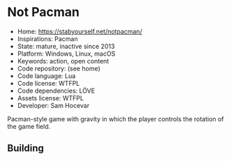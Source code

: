 # Not Pacman

- Home: https://stabyourself.net/notpacman/
- Inspirations: Pacman
- State: mature, inactive since 2013
- Platform: Windows, Linux, macOS
- Keywords: action, open content
- Code repository: (see home)
- Code language: Lua
- Code license: WTFPL
- Code dependencies: LÖVE
- Assets license: WTFPL
- Developer: Sam Hocevar

Pacman-style game with gravity in which the player controls the rotation of the game field.

## Building
